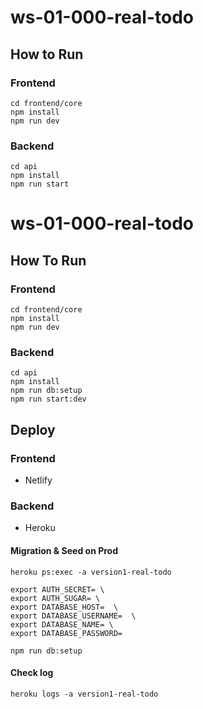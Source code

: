 # ws-01-000-real-todo


## How to Run

### Frontend

```
cd frontend/core
npm install
npm run dev
```

### Backend

```
cd api
npm install
npm run start
```
# ws-01-000-real-todo


## How To Run

### Frontend

```
cd frontend/core
npm install
npm run dev
```

### Backend

```
cd api
npm install
npm run db:setup
npm run start:dev
```


## Deploy

### Frontend

- Netlify

### Backend

- Heroku

#### Migration & Seed on Prod

```
heroku ps:exec -a version1-real-todo

export AUTH_SECRET= \
export AUTH_SUGAR= \
export DATABASE_HOST=  \
export DATABASE_USERNAME=  \
export DATABASE_NAME= \
export DATABASE_PASSWORD=

npm run db:setup
```

#### Check log

```
heroku logs -a version1-real-todo
```
